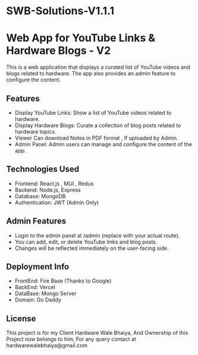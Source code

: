 # SWB-Solutions-V1.1.1
<h1>Web App for YouTube Links & Hardware Blogs - V2 </h1>
<p>This is a web application that displays a curated list of YouTube videos and blogs related to hardware. The app also provides an admin feature to configure the content.</p>

<h2>Features</h2>
<ul>
  <li>Display YouTube Links: Show a list of YouTube videos related to hardware.</li>
  <li>Display Hardware Blogs: Curate a collection of blog posts related to hardware topics.</li>
  <li>Viewer Can download Notes in PDF format , If uploaded by Admin.</li>
  <li>Admin Panel: Admin users can manage and configure the content of the app.</li>
</ul>

<h2>Technologies Used</h2>
<ul>
  <li>Frontend: React.js , MUI , Redux </li>
  <li>Backend: Node.js, Express </li>
  <li>Database: MongoDB</li>
  <li>Authentication: JWT (Admin Only)</li>
</ul>

<h2>Admin Features</h2>
<ul>
  <li>Login to the admin panel at /admin (replace with your actual route).</li>
  <li>You can add, edit, or delete YouTube links and blog posts.</li>
  <li>Changes will be reflected immediately on the user-facing side.</li>
</ul>

<h2>Deployment Info</h2>
<ul>
  <li>FrontEnd: Fire Base (Thanks to Google)</li>
  <li>BackEnd: Vercel</li>
  <li>DataBase: Mongo Server</li>
  <li>Domain: Go Daddy</li>
</ul>



<h2>License</h2>
<p>This project is for my Client Hardware Wale Bhaiya, And Ownership of this Project now belongs to him, For any query contact at hardwarewalebhaiya@gmail.com</p>
